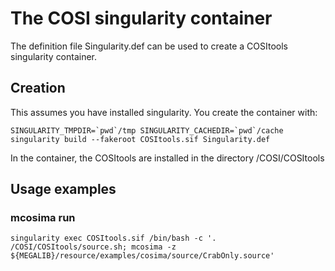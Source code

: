 # The COSI singularity container

The definition file Singularity.def can be used to create a COSItools singularity container.

## Creation

This assumes you have installed singularity.
You create the container with:

```
SINGULARITY_TMPDIR=`pwd`/tmp SINGULARITY_CACHEDIR=`pwd`/cache singularity build --fakeroot COSItools.sif Singularity.def
```

In the container, the COSItools are installed in the directory /COSI/COSItools

## Usage examples

### mcosima run
```
singularity exec COSItools.sif /bin/bash -c '. /COSI/COSItools/source.sh; mcosima -z ${MEGALIB}/resource/examples/cosima/source/CrabOnly.source'
```
